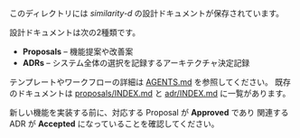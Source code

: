 このディレクトリには *similarity-d* の設計ドキュメントが保存されています。

設計ドキュメントは次の2種類です。

- **Proposals** – 機能提案や改善案
- **ADRs** – システム全体の選択を記録するアーキテクチャ決定記録

テンプレートやワークフローの詳細は [AGENTS.md](AGENTS.md) を参照してください。
既存のドキュメントは [proposals/INDEX.md](proposals/INDEX.md) と
[adr/INDEX.md](adr/INDEX.md) に一覧があります。

新しい機能を実装する前に、対応する Proposal が **Approved** であり
関連する ADR が **Accepted** になっていることを確認してください。
